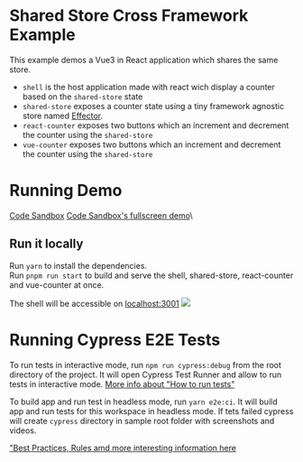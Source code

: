 # Shared Store Cross Framework Example

This example demos a Vue3 in React application which shares the same store.

- `shell` is the host application made with react wich display a counter based on the `shared-store` state
- `shared-store` exposes a counter state using a tiny framework agnostic store named [Effector](https://effector.dev/).
- `react-counter` exposes two buttons which an increment and decrement the counter using the `shared-store`
- `vue-counter` exposes two buttons which an increment and decrement the counter using the `shared-store`

# Running Demo

[Code Sandbox](https://codesandbox.io/s/module-federation-shared-store-cross-framework-o4o8w8)
[Code Sandbox's fullscreen demo](https://o4o8w8.sse.codesandbox.io/)\

## Run it locally

Run `yarn` to install the dependencies.\
Run `pnpm run start` to build and serve the shell, shared-store, react-counter and vue-counter at once.

The shell will be accessible on [localhost:3001](http://localhost:3001/)
<img src="https://ssl.google-analytics.com/collect?v=1&t=event&ec=email&ea=open&t=event&tid=UA-120967034-1&z=1589682154&cid=ae045149-9d17-0367-bbb0-11c41d92b411&dt=ModuleFederationExamples&dp=/email/SharedStoreCrossFramework">

# Running Cypress E2E Tests

To run tests in interactive mode, run `npm run cypress:debug` from the root directory of the project. It will open Cypress Test Runner and allow to run tests in interactive mode. [More info about "How to run tests"](../../cypress/README.md#how-to-run-tests)

To build app and run test in headless mode, run `yarn e2e:ci`. It will build app and run tests for this workspace in headless mode. If tets failed cypress will create `cypress` directory in sample root folder with screenshots and videos.

["Best Practices, Rules amd more interesting information here](../../cypress/README.md)
